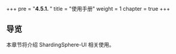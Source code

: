 +++
pre = "<b>4.5.1. </b>"
title = "使用手册"
weight = 1
chapter = true
+++

## 导览

本章节将介绍 ShardingSphere-UI 相关使用。
